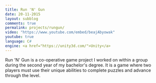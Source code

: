 ```yaml
---
title: Run 'N' Gun
date: 20-11-2015
layout: subblog
comments: true
permalink: projects/rungun/
video: "https://www.youtube.com/embed/beajAbyowak"
youtube: true
language: C#
engine: <a href="https://unity3d.com/">Unity</a>
---
```

<p>Run 'N' Gun is a co-operative game project I worked on within a group during the second year of my bachelor's degree. It is a game where two players must use their unique abilities to complete puzzles and advance through the level.</p>
<!--more-->
